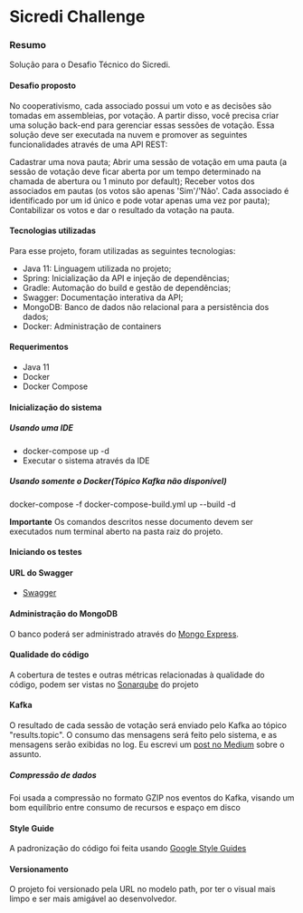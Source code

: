 # Sicredi Challenge

### Resumo

Solução para o Desafio Técnico do Sicredi.

#### Desafio proposto

No cooperativismo, cada associado possui um voto e as decisões são tomadas em assembleias, por
votação. A partir disso, você precisa criar uma solução back-end para gerenciar essas sessões de
votação. Essa solução deve ser executada na nuvem e promover as seguintes funcionalidades através de
uma API REST:

Cadastrar uma nova pauta; Abrir uma sessão de votação em uma pauta (a sessão de votação deve ficar
aberta por um tempo determinado na chamada de abertura ou 1 minuto por default); Receber votos dos
associados em pautas (os votos são apenas 'Sim'/'Não'. Cada associado é identificado por um id único
e pode votar apenas uma vez por pauta); Contabilizar os votos e dar o resultado da votação na pauta.

#### Tecnologias utilizadas

Para esse projeto, foram utilizadas as seguintes tecnologias:

* Java 11: Linguagem utilizada no projeto;
* Spring: Inicialização da API e injeção de dependências;
* Gradle: Automação do build e gestão de dependências;
* Swagger: Documentação interativa da API;
* MongoDB: Banco de dados não relacional para a persistência dos dados;
* Docker: Administração de containers

#### Requerimentos
* Java 11
* Docker
* Docker Compose

#### Inicialização do sistema
##### Usando uma IDE
* docker-compose up -d
* Executar o sistema através da IDE
##### Usando somente o Docker(Tópico Kafka não disponível)
docker-compose -f docker-compose-build.yml up --build -d

**Importante** Os comandos descritos nesse documento devem ser executados num terminal aberto na
pasta raiz do projeto.

#### Iniciando os testes

#### URL do Swagger

* [Swagger](http://localhost:8080/swagger-ui/index.html?configUrl=/v3/api-docs/swagger-config)

#### Administração do MongoDB

O banco poderá ser administrado através do [Mongo Express](http://127.0.0.1:8081/db/db_assembly/).

#### Qualidade do código

A cobertura de testes e outras métricas relacionadas à qualidade do código, podem ser vistas no
[Sonarqube](https://sonarcloud.io/summary/overall?id=dchristofolli_cooperative-assembly) do projeto

#### Kafka

O resultado de cada sessão de votação será enviado pelo Kafka ao tópico "results.topic". O consumo
das mensagens será feito pelo sistema, e as mensagens serão exibidas no log. Eu escrevi um
[post no Medium](https://medium.com/@danielchristofolli/starting-with-apache-kafka-ae20669a8160)
sobre o assunto.

##### Compressão de dados

Foi usada a compressão no formato GZIP nos eventos do Kafka, visando um bom equilíbrio entre consumo
de recursos e espaço em disco

#### Style Guide

A padronização do código foi feita
usando [Google Style Guides](https://google.github.io/styleguide/)

#### Versionamento

O projeto foi versionado pela URL no modelo path, por ter o visual mais limpo e ser mais amigável ao
desenvolvedor.
